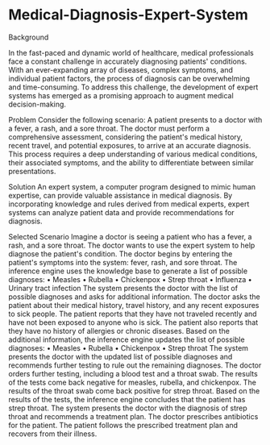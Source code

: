 # Medical-Diagnosis-Expert-System
Background

In the fast-paced and dynamic world of healthcare, medical professionals face a constant challenge in accurately diagnosing patients' conditions. With an ever-expanding array of diseases, complex symptoms, and individual patient factors, the process of diagnosis can be overwhelming and time-consuming. To address this challenge, the development of expert systems has emerged as a promising approach to augment medical decision-making.

Problem
Consider the following scenario: A patient presents to a doctor with a fever, a rash, and a sore throat. The doctor must perform a comprehensive assessment, considering the patient's medical history, recent travel, and potential exposures, to arrive at an accurate diagnosis. This process requires a deep understanding of various medical conditions, their associated symptoms, and the ability to differentiate between similar presentations.

Solution
An expert system, a computer program designed to mimic human expertise, can provide valuable assistance in medical diagnosis. By incorporating knowledge and rules derived from medical experts, expert systems can analyze patient data and provide recommendations for diagnosis.

Selected Scenario
Imagine a doctor is seeing a patient who has a fever, a rash, and a sore throat. The doctor wants to use the expert system to help diagnose the patient's condition.
The doctor begins by entering the patient's symptoms into the system: fever, rash, and sore throat.
The inference engine uses the knowledge base to generate a list of possible diagnoses:
•	Measles
•	Rubella
•	Chickenpox
•	Strep throat
•	Influenza
•	Urinary tract infection
The system presents the doctor with the list of possible diagnoses and asks for additional information.
The doctor asks the patient about their medical history, travel history, and any recent exposures to sick people. The patient reports that they have not traveled recently and have not been exposed to anyone who is sick. The patient also reports that they have no history of allergies or chronic diseases.
Based on the additional information, the inference engine updates the list of possible diagnoses:
•	Measles
•	Rubella
•	Chickenpox
•	Strep throat
The system presents the doctor with the updated list of possible diagnoses and recommends further testing to rule out the remaining diagnoses.
The doctor orders further testing, including a blood test and a throat swab. The results of the tests come back negative for measles, rubella, and chickenpox. The results of the throat swab come back positive for strep throat.
Based on the results of the tests, the inference engine concludes that the patient has strep throat.
The system presents the doctor with the diagnosis of strep throat and recommends a treatment plan. The doctor prescribes antibiotics for the patient.
The patient follows the prescribed treatment plan and recovers from their illness.
